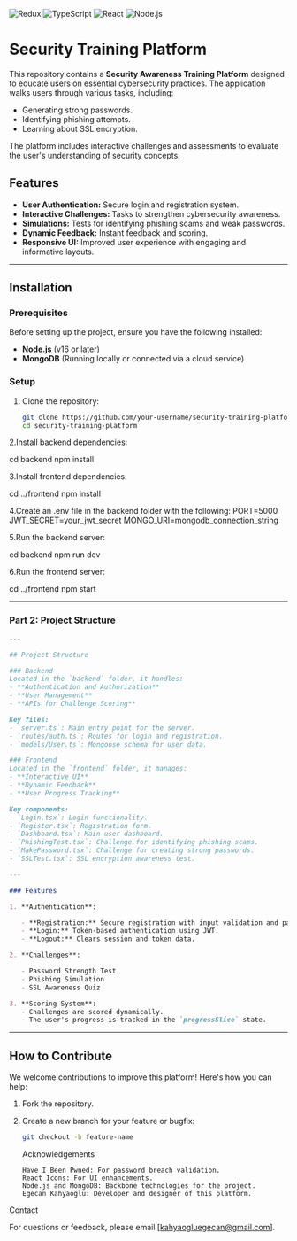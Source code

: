 ![Redux](https://img.shields.io/badge/Redux-593D88?style=for-the-badge&logo=redux&logoColor=white)
![TypeScript](https://img.shields.io/badge/TypeScript-3178C6?style=for-the-badge&logo=typescript&logoColor=white)
![React](https://img.shields.io/badge/React-61DAFB?style=for-the-badge&logo=react&logoColor=black)
![Node.js](https://img.shields.io/badge/Node.js-339933?style=for-the-badge&logo=node.js&logoColor=white)

# Security Training Platform

This repository contains a **Security Awareness Training Platform** designed to educate users on essential cybersecurity practices. The application walks users through various tasks, including:

- Generating strong passwords.
- Identifying phishing attempts.
- Learning about SSL encryption.

The platform includes interactive challenges and assessments to evaluate the user's understanding of security concepts.

## Features

- **User Authentication:** Secure login and registration system.
- **Interactive Challenges:** Tasks to strengthen cybersecurity awareness.
- **Simulations:** Tests for identifying phishing scams and weak passwords.
- **Dynamic Feedback:** Instant feedback and scoring.
- **Responsive UI:** Improved user experience with engaging and informative layouts.

---

## Installation

### Prerequisites

Before setting up the project, ensure you have the following installed:

- **Node.js** (v16 or later)
- **MongoDB** (Running locally or connected via a cloud service)

### Setup

1. Clone the repository:

   ```bash
   git clone https://github.com/your-username/security-training-platform.git
   cd security-training-platform

   ```

2.Install backend dependencies:

cd backend
npm install

3.Install frontend dependencies:

cd ../frontend
npm install

4.Create an .env file in the backend folder with the following:
PORT=5000
JWT_SECRET=your_jwt_secret
MONGO_URI=mongodb_connection_string

5.Run the backend server:

cd backend
npm run dev

6.Run the frontend server:

cd ../frontend
npm start

---

### Part 2: Project Structure

```markdown
---

## Project Structure

### Backend
Located in the `backend` folder, it handles:
- **Authentication and Authorization**
- **User Management**
- **APIs for Challenge Scoring**

Key files:
- `server.ts`: Main entry point for the server.
- `routes/auth.ts`: Routes for login and registration.
- `models/User.ts`: Mongoose schema for user data.

### Frontend
Located in the `frontend` folder, it manages:
- **Interactive UI**
- **Dynamic Feedback**
- **User Progress Tracking**

Key components:
- `Login.tsx`: Login functionality.
- `Register.tsx`: Registration form.
- `Dashboard.tsx`: Main user dashboard.
- `PhishingTest.tsx`: Challenge for identifying phishing scams.
- `MakePassword.tsx`: Challenge for creating strong passwords.
- `SSLTest.tsx`: SSL encryption awareness test.

---

### Features

1. **Authentication**:

   - **Registration:** Secure registration with input validation and password hashing.
   - **Login:** Token-based authentication using JWT.
   - **Logout:** Clears session and token data.

2. **Challenges**:

   - Password Strength Test
   - Phishing Simulation
   - SSL Awareness Quiz

3. **Scoring System**:
   - Challenges are scored dynamically.
   - The user's progress is tracked in the `progressSlice` state.
```

---

## How to Contribute

We welcome contributions to improve this platform! Here's how you can help:

1.  Fork the repository.
2.  Create a new branch for your feature or bugfix:

    ```bash
    git checkout -b feature-name
    ```

    Acknowledgements

        Have I Been Pwned: For password breach validation.
        React Icons: For UI enhancements.
        Node.js and MongoDB: Backbone technologies for the project.
        Egecan Kahyaoğlu: Developer and designer of this platform.

Contact

For questions or feedback, please email [kahyaogluegecan@gmail.com].
